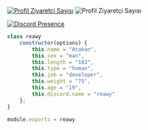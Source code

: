 [![Profil Ziyaretçi Sayısı](https://komarev.com/ghpvc/?username=reawyxd&color=blueviolet)](https://github.com/reawyxd)
![Profil Ziyaretçi Sayısı](https://hit.yhype.me/github/profile?user_id=reawyxd)



[![Discord Presence](https://lanyard-profile-readme.vercel.app/api/391938117919047680?hideDiscrim=true)](https://discord.com/users/391938117919047680)








```js
class reawy
    constructor(options) {
        this.name = "Atakan",
        this.sex = "man",
        this.length = "183",
        this.type = "human",
        this.job = "developer",
        this.weight = "75",
        this.age = "19",
        this.discord.name = "reawy"
    };
}

module.exports = reawy
